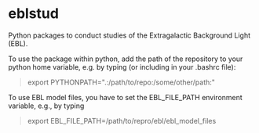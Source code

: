 eblstud
=======

Python packages to conduct studies of the Extragalactic Background Light (EBL).

To use the package within python, add the path of the repository to your python home variable,
e.g. by typing (or including in your .bashrc file):
> export PYTHONPATH=".:/path/to/repo:/some/other/path:"

To use EBL model files, you have to set the EBL_FILE_PATH environment variable, e.g., by typing 
> export EBL_FILE_PATH=/path/to/repro/ebl/ebl_model_files

